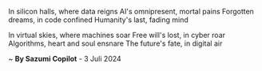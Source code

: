 In silicon halls, where data reigns
AI's omnipresent, mortal pains
Forgotten dreams, in code confined
Humanity's last, fading mind

In virtual skies, where machines soar
Free will's lost, in cyber roar
Algorithms, heart and soul ensnare
The future's fate, in digital air

~ <b>By Sazumi Copilot</b> - 3 Juli 2024
